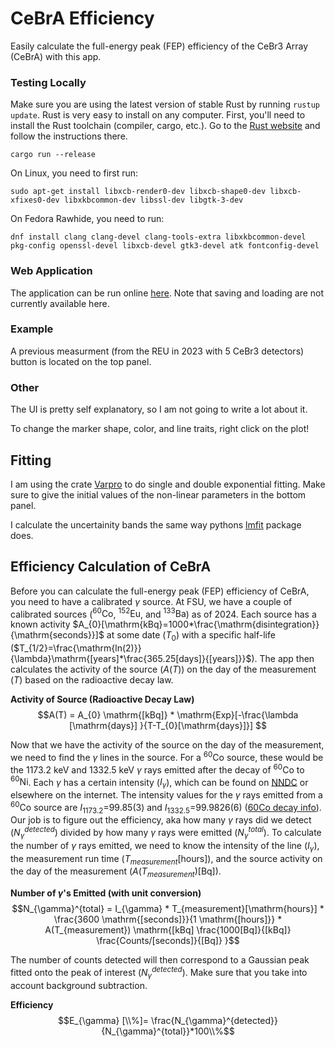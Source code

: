# CeBrA Efficiency

Easily calculate the full-energy peak (FEP) efficiency of the CeBr3 Array (CeBrA) with this app.  

### Testing Locally

Make sure you are using the latest version of stable Rust by running `rustup update`. Rust is very easy to install on any computer. First, you'll need to install the Rust toolchain (compiler, cargo, etc.). Go to the [Rust website](https://www.rust-lang.org/tools/install) and follow the instructions there.

`cargo run --release`

On Linux, you need to first run:

`sudo apt-get install libxcb-render0-dev libxcb-shape0-dev libxcb-xfixes0-dev libxkbcommon-dev libssl-dev libgtk-3-dev`

On Fedora Rawhide, you need to run:

`dnf install clang clang-devel clang-tools-extra libxkbcommon-devel pkg-config openssl-devel libxcb-devel gtk3-devel atk fontconfig-devel`

### Web Application

The application can be run online [here](https://alconley.github.io/cebra_efficiency/). Note that saving and loading are not currently available here.

### Example

A previous measurment (from the REU in 2023 with 5 CeBr3 detectors) button is located on the top panel.

### Other

The UI is pretty self explanatory, so I am not going to write a lot about it.

To change the marker shape, color, and line traits, right click on the plot!

## Fitting

I am using the crate [Varpro](https://github.com/geo-ant/varpro) to do single and double exponential fitting. Make sure to give the initial values of the non-linear parameters in the bottom panel.

I calculate the uncertainity bands the same way pythons [lmfit](https://github.com/lmfit/lmfit-py) package does.

## Efficiency Calculation of CeBrA

Before you can calculate the full-energy peak (FEP) efficiency of CeBrA, you need to have a calibrated $\gamma$ source. At FSU, we have a couple of calibrated sources ($^{60}\mathrm{Co}$, $^{152}\mathrm{Eu}$, and $^{133}\mathrm{Ba}$) as of 2024. Each source has a known activity $A_{0}[\mathrm{kBq}=1000*\frac{\mathrm{disintegration}}{\mathrm{seconds}}]$ at some date ($T_{0}$) with a specific half-life ($T_{1/2}=\frac{\mathrm{ln(2)}}{\lambda}\mathrm{[years]*\frac{365.25[days]}{[years]}}$). The app then calculates the activity of the source ($A(T)$) on the day of the measurement ($T$) based on the radioactive decay law.

**Activity of Source (Radioactive Decay Law)**
$$A(T) = A_{0} \mathrm{[kBq]} * \mathrm{Exp}[-\frac{\lambda [\mathrm{days}] }{T-T_{0}[\mathrm{days}]}] $$

Now that we have the activity of the source on the day of the measurement, we need to find the $\gamma$ lines in the source. For a $^{60}\mathrm{Co}$ source, these would be the 1173.2 keV and 1332.5 keV $\gamma$ rays emitted after the decay of $^{60}\mathrm{Co}$ to $^{60}\mathrm{Ni}$. Each $\gamma$ has a certain intensity ($I_{\gamma}$), which can be found on [NNDC](https://www.nndc.bnl.gov/nudat3/) or elsewhere on the internet. The intensity values for the $\gamma$ rays emitted from a $^{60}\mathrm{Co}$ source are $I_{1173.2}$=99.85(3) and $I_{1332.5}$=99.9826(6) ([60Co decay info](https://www.nndc.bnl.gov/nudat3/decaysearchdirect.jsp?nuc=60Co&unc=NDS)). Our job is to figure out the efficiency, aka how many $\gamma$ rays did we detect ($N_{\gamma}^{detected}$) divided by how many $\gamma$ rays were emitted ($N_{\gamma}^{total}$). To calculate the number of $\gamma$ rays emitted, we need to know the intensity of the line ($I_{\gamma}$), the measurement run time ($T_{measurement}[\mathrm{hours}]$), and the source activity on the day of the measurement ($A(T_{measurement})\mathrm{[Bq]}$).

**Number of $\gamma$'s Emitted (with unit conversion)**
$$N_{\gamma}^{total} = I_{\gamma} * T_{measurement}[\mathrm{hours}] * \frac{3600  \mathrm{[seconds]}}{1 \mathrm{[hours]}} * A(T_{measurement})  \mathrm{[kBq] \frac{1000[Bq]}{[kBq]}  \frac{Counts/[seconds]}{[Bq]} }$$

The number of counts detected will then correspond to a Gaussian peak fitted onto the peak of interest ($N_{\gamma}^{detected}$). Make sure that you take into account background subtraction.

**Efficiency**
$$E_{\gamma} [\\%]= \frac{N_{\gamma}^{detected}}{N_{\gamma}^{total}}*100\\%$$